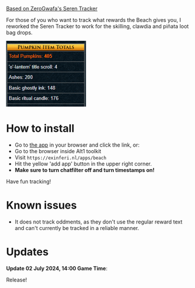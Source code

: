 [Based on ZeroGwafa's Seren Tracker](https://github.com/ZeroGwafa/SerenTracker/tree/master)

For those of you who want to track what rewards the Beach gives you, I reworked the Seren Tracker to work for the skilling, clawdia and piñata loot bag drops.

![example](/readme-assets/example.png)

# How to install

* Go to [the app](https://exinferi.nl/apps/beach) in your browser and click the link, or:
* Go to the browser inside Alt1 toolkit
* Visit `https://exinferi.nl/apps/beach`
* Hit the yellow 'add app' button in the upper right corner.
* **Make sure to turn chatfilter off and turn timestamps on!**

Have fun tracking!

# Known issues  

* It does not track oddments, as they don't use the regular reward text and can't currently be tracked in a reliable manner.

# Updates

**Update 02 July 2024, 14:00 Game Time**:

Release! 